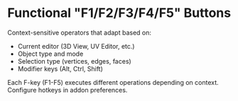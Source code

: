 # Functional "F1/F2/F3/F4/F5" Buttons

Context-sensitive operators that adapt based on:
- Current editor (3D View, UV Editor, etc.)
- Object type and mode
- Selection type (vertices, edges, faces)
- Modifier keys (Alt, Ctrl, Shift)

Each F-key (F1-F5) executes different operations depending on context. Configure hotkeys in addon preferences.